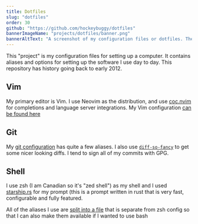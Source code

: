```yaml
---
title: Dotfiles
slug: "dotfiles"
order: 30
github: "https://github.com/hockeybuggy/dotfiles"
bannerImageName: "projects/dotfiles/banner.png"
bannerAltText: "A screenshot of my configuration files or dotfiles. The image depicts some common vim settings."
---
```


This "project" is my configuration files for setting up a computer. It contains
aliases and options for setting up the software I use day to day. This
repository has history going back to early 2012.

<!-- excerpt -->

## Vim

My primary editor is Vim. I use Neovim as the distribution, and use
[coc.nvim](https://github.com/neoclide/coc.nvim) for completions and language
server integrations. My Vim configuration [can be found
here](https://github.com/hockeybuggy/dotfiles/blob/main/vimrc)

## Git

My [git
configuration](https://github.com/hockeybuggy/dotfiles/blob/main/gitconfig) has
quite a few aliases. I also use
[`diff-so-fancy`](https://github.com/so-fancy/diff-so-fancy) to get some nicer
looking diffs. I tend to sign all of my commits with GPG.

## Shell

I use zsh (I am Canadian so it's "zed shell") as my shell and I used
[starship.rs](https://starship.rs/) for my prompt (this is a prompt written in
rust that is very fast, configurable and fully featured.

All of the aliases I use are [split into a
file](https://github.com/hockeybuggy/dotfiles/blob/main/aliases) that is
separate from zsh config so that I can also make them available if I wanted to
use bash
